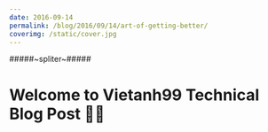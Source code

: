 ```yaml
---
date: 2016-09-14
permalink: /blog/2016/09/14/art-of-getting-better/
coverimg: /static/cover.jpg
---
```

#####~spliter~#####

# Welcome to Vietanh99 Technical Blog Post 🥳😄

